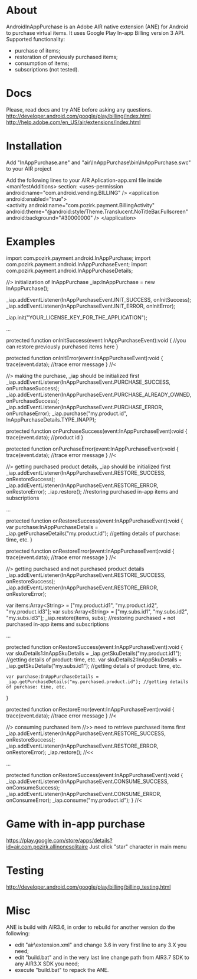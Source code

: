 # About
AndroidInAppPurchase is an Adobe AIR native extension (ANE) for Android to purchase virtual items.
It uses Google Play In-app Billing version 3 API.
Supported functionality:
- purchase of items;
- restoration of previously purchased items;
- consumption of items;
- subscriptions (not tested).

# Docs
Please, read docs and try ANE before asking any questions.
http://developer.android.com/google/play/billing/index.html
http://help.adobe.com/en_US/air/extensions/index.html


# Installation
Add "InAppPurchase.ane" and "air\InAppPurchase\bin\InAppPurchase.swc" to your AIR project

Add the following lines to your AIR Aplication-app.xml file inside &lt;manifestAdditions&gt; section:
&lt;uses-permission android:name="com.android.vending.BILLING" /&gt;
&lt;application android:enabled="true"&gt;                
      &lt;activity android:name="com.pozirk.payment.BillingActivity" android:theme="@android:style/Theme.Translucent.NoTitleBar.Fullscreen" android:background="#30000000" /&gt;
 &lt;/application&gt;


# Examples
import com.pozirk.payment.android.InAppPurchase;
import com.pozirk.payment.android.InAppPurchaseEvent;
import com.pozirk.payment.android.InAppPurchaseDetails;


//&gt; initialization of InAppPurchase
_iap:InAppPurchase = new InAppPurchase();

_iap.addEventListener(InAppPurchaseEvent.INIT_SUCCESS, onInitSuccess);
_iap.addEventListener(InAppPurchaseEvent.INIT_ERROR, onInitError);

_iap.init("YOUR_LICENSE_KEY_FOR_THE_APPLICATION");

...

protected function onInitSuccess(event:InAppPurchaseEvent):void
{
	//you can restore previously purchased items here
}

protected function onInitError(event:InAppPurchaseEvent):void
{
	trace(event.data); //trace error message
}
//&lt;


//&gt; making the purchase, _iap should be initialized first
_iap.addEventListener(InAppPurchaseEvent.PURCHASE_SUCCESS, onPurchaseSuccess);
_iap.addEventListener(InAppPurchaseEvent.PURCHASE_ALREADY_OWNED, onPurchaseSuccess);
_iap.addEventListener(InAppPurchaseEvent.PURCHASE_ERROR, onPurchaseError);
_iap.purchase("my.product.id", InAppPurchaseDetails.TYPE_INAPP);

protected function onPurchaseSuccess(event:InAppPurchaseEvent):void
{
	trace(event.data); //product id
}

protected function onPurchaseError(event:InAppPurchaseEvent):void
{
	trace(event.data); //trace error message
}
//&lt;


//&gt; getting purchased product details, _iap should be initialized first
_iap.addEventListener(InAppPurchaseEvent.RESTORE_SUCCESS, onRestoreSuccess);
_iap.addEventListener(InAppPurchaseEvent.RESTORE_ERROR, onRestoreError);
_iap.restore(); //restoring purchased in-app items and subscriptions

...

protected function onRestoreSuccess(event:InAppPurchaseEvent):void
{
	var purchase:InAppPurchaseDetails = _iap.getPurchaseDetails("my.product.id"); //getting details of purchase: time, etc.
}

protected function onRestoreError(event:InAppPurchaseEvent):void
{
	trace(event.data); //trace error message
}
//&lt;

//&gt; getting purchased and not purchased product details
_iap.addEventListener(InAppPurchaseEvent.RESTORE_SUCCESS, onRestoreSuccess);
_iap.addEventListener(InAppPurchaseEvent.RESTORE_ERROR, onRestoreError);

var items:Array&lt;String&gt; = ["my.product.id1", "my.product.id2", "my.product.id3"];
var subs:Array&lt;String&gt; = ["my.subs.id1", "my.subs.id2", "my.subs.id3"];
_iap.restore(items, subs); //restoring purchased + not purchased in-app items and subscriptions

...

protected function onRestoreSuccess(event:InAppPurchaseEvent):void
{
	var skuDetails1:InAppSkuDetails = _iap.getSkuDetails("my.product.id1"); //getting details of product: time, etc.
	var skuDetails2:InAppSkuDetails = _iap.getSkuDetails("my.subs.id1"); //getting details of product: time, etc.
	
	var purchase:InAppPurchaseDetails = _iap.getPurchaseDetails("my.purchased.product.id"); //getting details of purchase: time, etc.
}

protected function onRestoreError(event:InAppPurchaseEvent):void
{
	trace(event.data); //trace error message
}
//&lt;


//&gt; consuming purchased item
//&gt;&gt; need to retrieve purchased items first
_iap.addEventListener(InAppPurchaseEvent.RESTORE_SUCCESS, onRestoreSuccess);
_iap.addEventListener(InAppPurchaseEvent.RESTORE_ERROR, onRestoreError);
_iap.restore();
//&lt;&lt;

...

protected function onRestoreSuccess(event:InAppPurchaseEvent):void
{
	_iap.addEventListener(InAppPurchaseEvent.CONSUME_SUCCESS, onConsumeSuccess);
	_iap.addEventListener(InAppPurchaseEvent.CONSUME_ERROR, onConsumeError);
	_iap.consume("my.product.id");
}
//&lt;


# Game with in-app purchase
https://play.google.com/store/apps/details?id=air.com.pozirk.allinonesolitaire
Just click "star" character in main menu


# Testing
http://developer.android.com/google/play/billing/billing_testing.html


# Misc
ANE is build with AIR3.6, in order to rebuild for another version do the following:
- edit "air\extension.xml" and change 3.6 in very first line to any 3.X you need;
- edit "build.bat" and in the very last line change path from AIR3.7 SDK to any AIR3.X SDK you need;
- execute "build.bat" to repack the ANE.